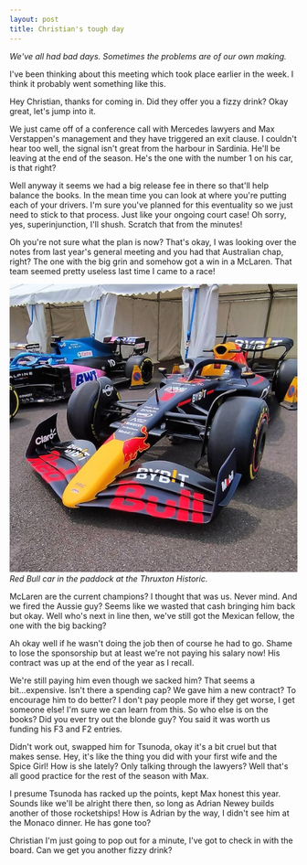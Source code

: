 ```yaml
---
layout: post
title: Christian's tough day
---
```


*We've all had bad days. Sometimes the problems are of our own making.*

I've been thinking about this meeting which took place earlier in the week. I think it probably went something like this.

Hey Christian, thanks for coming in. Did they offer you a fizzy drink? Okay great<!--excerpt-end-->, let's jump into it.

We just came off of a conference call with Mercedes lawyers and Max Verstappen's management and they have triggered an exit clause. I couldn't hear too well, the signal isn't great from the harbour in Sardinia. He'll be leaving at the end of the season. He's the one with the number 1 on his car, is that right? 

Well anyway it seems we had a big release fee in there so that'll help balance the books. In the mean time you can look at where you're putting each of your drivers. I'm sure you've planned for this eventuality so we just need to stick to that process. Just like your ongoing court case! Oh sorry, yes, superinjunction, I'll shush. Scratch that from the minutes!

Oh you're not sure what the plan is now? That's okay, I was looking over the notes from last year's general meeting and you had that Australian chap, right? The one with the big grin and somehow got a win in a McLaren. That team seemed pretty useless last time I came to a race!

![Red Bull car in the paddock at the Thruxton Historic.](/public/img/redbull.jpeg)
*Red Bull car in the paddock at the Thruxton Historic.*

McLaren are the current champions? I thought that was us. Never mind. And we fired the Aussie guy? Seems like we wasted that cash bringing him back but okay. Well who's next in line then, we've still got the Mexican fellow, the one with the big backing?

Ah okay well if he wasn't doing the job then of course he had to go. Shame to lose the sponsorship but at least we're not paying his salary now! His contract was up at the end of the year as I recall.

We're still paying him even though we sacked him? That seems a bit...expensive. Isn't there a spending cap? We gave him a new contract? To encourage him to do better? I don't pay people more if they get worse, I get someone else! I'm sure we can learn from this. So who else is on the books? Did you ever try out the blonde guy? You said it was worth us funding his F3 and F2 entries.

Didn't work out, swapped him for Tsunoda, okay it's a bit cruel but that makes sense. Hey, it's like the thing you did with your first wife and the Spice Girl! How is she lately? Only talking through the lawyers? Well that's all good practice for the rest of the season with Max.

I presume Tsunoda has racked up the points, kept Max honest this year. Sounds like we'll be alright there then, so long as Adrian Newey builds another of those rocketships! How is Adrian by the way, I didn't see him at the Monaco dinner. He has gone too?

Christian I'm just going to pop out for a minute, I've got to check in with the board. Can we get you another fizzy drink?